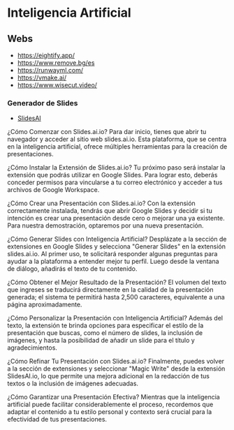 # Inteligencia Artificial

## Webs

- https://eightify.app/
- https://www.remove.bg/es
- https://runwayml.com/
- https://vmake.ai/
- https://www.wisecut.video/

### Generador de Slides

- [SlidesAI](https://www.slidesai.io/es)

¿Cómo Comenzar con Slides.ai.io?
Para dar inicio, tienes que abrir tu navegador y acceder al sitio web slides.ai.io. Esta plataforma, que se centra en la inteligencia artificial, ofrece múltiples herramientas para la creación de presentaciones.

¿Cómo Instalar la Extensión de Slides.ai.io?
Tu próximo paso será instalar la extensión que podrás utilizar en Google Slides. Para lograr esto, deberás conceder permisos para vincularse a tu correo electrónico y acceder a tus archivos de Google Workspace.

¿Cómo Crear una Presentación con Slides.ai.io?
Con la extensión correctamente instalada, tendrás que abrir Google Slides y decidir si tu intención es crear una presentación desde cero o mejorar una ya existente. Para nuestra demostración, optaremos por una nueva presentación.

¿Cómo Generar Slides con Inteligencia Artificial?
Desplázate a la sección de extensiones en Google Slides y selecciona "Generar Slides" en la extensión slides.ai.io. Al primer uso, te solicitará responder algunas preguntas para ayudar a la plataforma a entender mejor tu perfil. Luego desde la ventana de diálogo, añadirás el texto de tu contenido.

¿Cómo Obtener el Mejor Resultado de la Presentación?
El volumen del texto que ingreses se traducirá directamente en la calidad de la presentación generada; el sistema te permitirá hasta 2,500 caracteres, equivalente a una página aproximadamente.

¿Cómo Personalizar la Presentación con Inteligencia Artificial?
Además del texto, la extensión te brinda opciones para especificar el estilo de la presentación que buscas, como el número de slides, la inclusión de imágenes, y hasta la posibilidad de añadir un slide para el título y agradecimientos.

¿Cómo Refinar Tu Presentación con Slides.ai.io?
Finalmente, puedes volver a la sección de extensiones y seleccionar "Magic Write" desde la extensión SlidesAI.io, lo que permite una mejora adicional en la redacción de tus textos o la inclusión de imágenes adecuadas.

¿Cómo Garantizar una Presentación Efectiva?
Mientras que la inteligencia artificial puede facilitar considerablemente el proceso, recordemos que adaptar el contenido a tu estilo personal y contexto será crucial para la efectividad de tus presentaciones.
